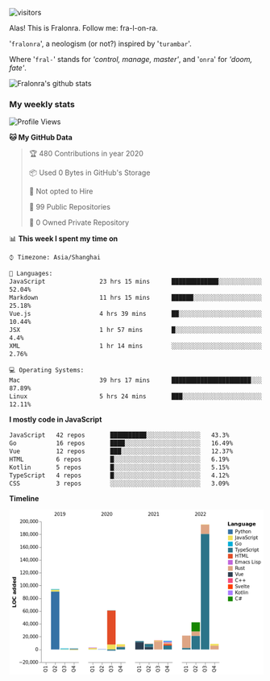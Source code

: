 ![visitors](https://visitor-badge.glitch.me/badge?page_id=fralonra.fralonra)

Alas! This is Fralonra. Follow me: fra-l-on-ra.

'`fralonra`', a neologism (or not?) inspired by '`turambar`'.

Where '`fral-`' stands for *'control, manage, master'*, and '`onra`' for *'doom, fate'*.

![Fralonra's github stats](https://github-readme-stats.vercel.app/api?username=fralonra)

### My weekly stats

<!--START_SECTION:waka-->
![Profile Views](http://img.shields.io/badge/Profile%20Views-52-blue)

**🐱 My GitHub Data** 

> 🏆 480 Contributions in year 2020
 > 
> 📦 Used 0 Bytes in GitHub's Storage 
 > 
> 🚫 Not opted to Hire
 > 
> 📜 99 Public Repositories 
 > 
> 🔑 0 Owned Private Repository 
 > 
📊 **This week I spent my time on** 

```text
⌚︎ Timezone: Asia/Shanghai

💬 Languages: 
JavaScript               23 hrs 15 mins      █████████████░░░░░░░░░░░░   52.04% 
Markdown                 11 hrs 15 mins      ██████░░░░░░░░░░░░░░░░░░░   25.18% 
Vue.js                   4 hrs 39 mins       ██░░░░░░░░░░░░░░░░░░░░░░░   10.44% 
JSX                      1 hr 57 mins        █░░░░░░░░░░░░░░░░░░░░░░░░   4.4% 
XML                      1 hr 14 mins        ░░░░░░░░░░░░░░░░░░░░░░░░░   2.76%

💻 Operating Systems: 
Mac                      39 hrs 17 mins      ██████████████████████░░░   87.89% 
Linux                    5 hrs 24 mins       ███░░░░░░░░░░░░░░░░░░░░░░   12.11%

```

**I mostly code in JavaScript** 

```text
JavaScript   42 repos       ██████████░░░░░░░░░░░░░░░   43.3% 
Go           16 repos       ████░░░░░░░░░░░░░░░░░░░░░   16.49% 
Vue          12 repos       ███░░░░░░░░░░░░░░░░░░░░░░   12.37% 
HTML         6 repos        █░░░░░░░░░░░░░░░░░░░░░░░░   6.19% 
Kotlin       5 repos        █░░░░░░░░░░░░░░░░░░░░░░░░   5.15% 
TypeScript   4 repos        █░░░░░░░░░░░░░░░░░░░░░░░░   4.12% 
CSS          3 repos        ░░░░░░░░░░░░░░░░░░░░░░░░░   3.09%

```


**Timeline**

![Chart not found](https://github.com/fralonra/fralonra/blob/master/charts/bar_graph.png) 


<!--END_SECTION:waka-->